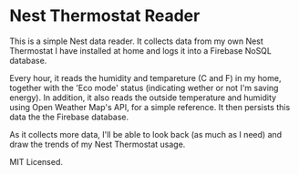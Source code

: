 # Nest Thermostat Reader

This is a simple Nest data reader. It collects data from my own Nest Thermostat I have installed at home and logs it into a Firebase NoSQL database.

Every hour, it reads the humidity and tempareture (C and F) in my home, together with the 'Eco mode' status (indicating wether or not I'm saving energy). In addition, it also reads the outside temperature and humidity using Open Weather Map's API, for a simple reference. It then persists this data the the Firebase database.

As it collects more data, I'll be able to look back (as much as I need) and draw the trends of my Nest Thermostat usage.

MIT Licensed.